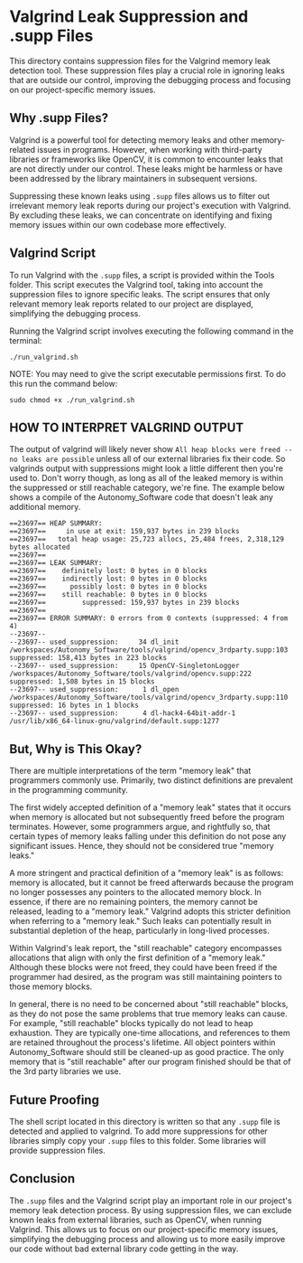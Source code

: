 # Valgrind Leak Suppression and .supp Files

This directory contains suppression files for the Valgrind memory leak detection tool. These suppression files play a crucial role in ignoring leaks that are outside our control, improving the debugging process and focusing on our project-specific memory issues.

## Why .supp Files?

Valgrind is a powerful tool for detecting memory leaks and other memory-related issues in programs. However, when working with third-party libraries or frameworks like OpenCV, it is common to encounter leaks that are not directly under our control. These leaks might be harmless or have been addressed by the library maintainers in subsequent versions.

Suppressing these known leaks using `.supp` files allows us to filter out irrelevant memory leak reports during our project's execution with Valgrind. By excluding these leaks, we can concentrate on identifying and fixing memory issues within our own codebase more effectively.

## Valgrind Script

To run Valgrind with the `.supp` files, a script is provided within the Tools folder. This script executes the Valgrind tool, taking into account the suppression files to ignore specific leaks. The script ensures that only relevant memory leak reports related to our project are displayed, simplifying the debugging process.

Running the Valgrind script involves executing the following command in the terminal:

```
./run_valgrind.sh
```

NOTE: You may need to give the script executable permissions first. To do this run the command below:

```
sudo chmod +x ./run_valgrind.sh
```

## HOW TO INTERPRET VALGRIND OUTPUT

The output of valgrind will likely never show `All heap blocks were freed -- no leaks are possible` unless all of our external libraries fix their code. So valgrinds output with suppressions might look a little different then you're used to. Don't worry though, as long as all of the leaked memory is within the suppressed or still reachable category, we're fine. The example below shows a compile of the Autonomy_Software code that doesn't leak any additional memory.

```
==23697== HEAP SUMMARY:
==23697==     in use at exit: 159,937 bytes in 239 blocks
==23697==   total heap usage: 25,723 allocs, 25,484 frees, 2,318,129 bytes allocated
==23697== 
==23697== LEAK SUMMARY:
==23697==    definitely lost: 0 bytes in 0 blocks
==23697==    indirectly lost: 0 bytes in 0 blocks
==23697==      possibly lost: 0 bytes in 0 blocks
==23697==    still reachable: 0 bytes in 0 blocks
==23697==         suppressed: 159,937 bytes in 239 blocks
==23697== 
==23697== ERROR SUMMARY: 0 errors from 0 contexts (suppressed: 4 from 4)
--23697-- 
--23697-- used_suppression:     34 dl_init /workspaces/Autonomy_Software/tools/valgrind/opencv_3rdparty.supp:103 suppressed: 158,413 bytes in 223 blocks
--23697-- used_suppression:     15 OpenCV-SingletonLogger /workspaces/Autonomy_Software/tools/valgrind/opencv.supp:222 suppressed: 1,508 bytes in 15 blocks
--23697-- used_suppression:      1 dl_open /workspaces/Autonomy_Software/tools/valgrind/opencv_3rdparty.supp:110 suppressed: 16 bytes in 1 blocks
--23697-- used_suppression:      4 dl-hack4-64bit-addr-1 /usr/lib/x86_64-linux-gnu/valgrind/default.supp:1277
```

## But, Why is This Okay?

There are multiple interpretations of the term "memory leak" that programmers commonly use. Primarily, two distinct definitions are prevalent in the programming community.

The first widely accepted definition of a "memory leak" states that it occurs when memory is allocated but not subsequently freed before the program terminates. However, some programmers argue, and rightfully so, that certain types of memory leaks falling under this definition do not pose any significant issues. Hence, they should not be considered true "memory leaks."

A more stringent and practical definition of a "memory leak" is as follows: memory is allocated, but it cannot be freed afterwards because the program no longer possesses any pointers to the allocated memory block. In essence, if there are no remaining pointers, the memory cannot be released, leading to a "memory leak." Valgrind adopts this stricter definition when referring to a "memory leak." Such leaks can potentially result in substantial depletion of the heap, particularly in long-lived processes.

Within Valgrind's leak report, the "still reachable" category encompasses allocations that align with only the first definition of a "memory leak." Although these blocks were not freed, they could have been freed if the programmer had desired, as the program was still maintaining pointers to those memory blocks.

In general, there is no need to be concerned about "still reachable" blocks, as they do not pose the same problems that true memory leaks can cause. For example, "still reachable" blocks typically do not lead to heap exhaustion. They are typically one-time allocations, and references to them are retained throughout the process's lifetime. All object pointers within Autonomy_Software should still be cleaned-up as good practice. The only memory that is "still reachable" after our program finished should be that of the 3rd party libraries we use.

## Future Proofing

The shell script located in this directory is written so that any `.supp` file is detected and applied to valgrind. To add more suppressions for other
libraries simply copy your `.supp` files to this folder. Some libraries will provide suppression files.

## Conclusion

The `.supp` files and the Valgrind script play an important role in our project's memory leak detection process. By using suppression files, we can exclude known leaks from external libraries, such as OpenCV, when running Valgrind. This allows us to focus on our project-specific memory issues, simplifying the debugging process and allowing us to more easily improve our code without bad external library code getting in the way.